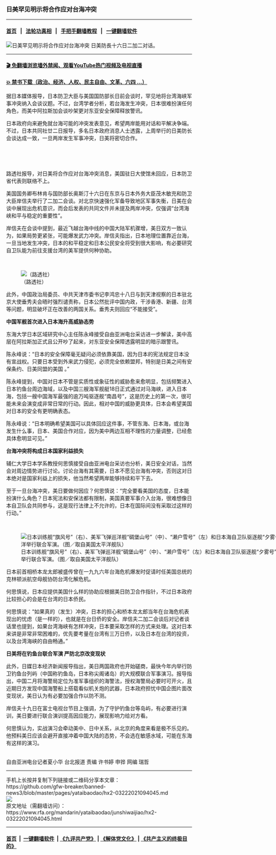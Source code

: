 ### 日美罕见明示将合作应对台海冲突
------------------------

#### [首页](https://github.com/gfw-breaker/banned-news3/blob/master/README.md) &nbsp;&nbsp;|&nbsp;&nbsp; [法轮功真相](https://github.com/begood0513/basic/blob/master/README.md)  &nbsp;&nbsp;|&nbsp;&nbsp; [手把手翻墙教程](https://github.com/gfw-breaker/guides/wiki)  &nbsp;&nbsp;|&nbsp;&nbsp; [一键翻墙软件](https://github.com/gfw-breaker/nogfw/blob/master/README.md)  



<div id="headerimg">
 <img alt="日美罕见明示将合作应对台海冲突" src="https://www.rfa.org/mandarin/yataibaodao/junshiwaijiao/hx2-03222021094045.html/@@images/04bca337-254f-4228-8973-ddd9a82c9d93.jpeg" title="日美罕见明示将合作应对台海冲突"/>
 <span class="lead_image_caption">
  日美防長十六日二加二对话。
 </span>
 <!-- zoomattribute -->
</div>

<hr/>


#### [ 🎬  免翻墙浏览墙外禁闻、观看YouTube热门视频及电视直播](https://github.com/gfw-breaker/HelloWorld)

#### [ 💥  禁书下载（政治、经济、人权、民主自由、文革、六四 ...）](https://github.com/gfw-breaker/books/blob/master/README.md)

<div id="storytext">
 <p>
  据日本媒体报导，日本防卫大臣与美国国防部长日前会谈时，罕见地将台湾海峡军事冲突纳入会谈议题。不过，台湾学者分析，若台海发生冲突，日本很难扮演任何角色，而美中阿拉斯加会谈吵架更对东亚安全保障释放警讯。
 </p>
 <p>
  日本政府向来避免就台海可能的冲突发表意见，希望两岸能用对话和平解决争端。不过，日本共同社廿二日报导，多名日本政府消息人士透露，上周举行的日美防长会谈达成一致，一旦两岸发生军事冲突，日美将密切合作。
 </p>
 <p>
  <br/>
 </p>
 <p>
  <br/>
 </p>
 <p>
  路透社报导，对日美将合作应对台海冲突消息，美国驻日大使馆未回应，日本防卫省代表则联络不上。
 </p>
 <p>
  美国国务卿布林肯与国防部长奥斯汀十六日在东京与日本外务大臣茂木敏充和防卫大臣岸信夫举行了二加二会谈。对北京快速强化军备导致地区军事失衡，日美在会谈中展现出危机意识，而会后发表的共同文件并未提及两岸冲突，仅强调“台湾海峡和平与稳定的重要性”。
 </p>
 <p>
  岸信夫在会谈中提到，最近飞越台海中线的中国大陆军机骤增，美日双方一致认为，如果局势更紧张，可能爆发武力冲突。岸信夫指出，日本地理位置靠近台海，一旦当地发生冲突，日本的和平稳定和日本公民安全将受到很大影响，有必要研究自卫队能为前往支援台湾的美军提供何种协助。
 </p>
 <p>
  <br/>
 </p>
 <p>
  <figure class="image-richtext image-inline captioned" style="width:1280px;">
   <img alt="（路透社）" src="https://www.rfa.org/mandarin/yataibaodao/junshiwaijiao/hx2-03222021094045.html/22.jpg/@@images/9fec82d8-e3df-4e2a-bb4c-91033bc45c76.jpeg" title="22.jpg"/>
   <figcaption class="image-caption">
    （路透社）
   </figcaption>
   <small>
   </small>
  </figure>
 </p>
 <p>
  此外，中国政治局委员、中共天津市委书记李鸿忠十八日与到天津视察的日本驻北京大使垂秀夫会晤时强烈谴责称，日本公然批评中国内政，干涉香港、新疆、台湾等问题，明显破坏正在改善的两国关系。垂秀夫则回应“不能接受”。
  <br/>
  <strong>
  </strong>
 </p>
 <p>
  <strong>
   中国军舰首次进入日本海升高威胁态势
  </strong>
 </p>
 <p>
  东海大学日本区域研究中心主任陈永峰接受自由亚洲电台采访进一步解读，美中高层在阿拉斯加正式且公开吵了起来，对东亚安全保障透露明显的暗示跟警讯。
 </p>
 <p>
  陈永峰说：“日本的安全保障毫无疑问必须依靠美国，因为日本的宪法规定日本没有宣战权。只要日本受到外来武力侵犯，必须完全依赖盟邦，特别是日美之间有安保条约、日美同盟的美国 。”
 </p>
 <p>
  陈永峰提到，中国对日本不管是实质性或象征性的威胁愈来愈明显，包括频繁进入日本钓鱼台周边海域，以及中国三艘海军舰艇18日正式通过对马海峡，进入日本海，包括一艘中国海军最强的逾万吨驱逐舰“南昌号”，这是历史上的第一次，很可能未来会演变成非常日常的行动。因此，相对中国的威胁更具体，日本会希望美国对日本的安全有更明确表态。
 </p>
 <p>
  陈永峰说：“日本明确希望美国可以具体回应这件事，不管东海、日本海，或台海发生什么事，日本、美国合作对应，因为美中两边互相不理性的力量调整，已经愈具体愈明显可见。”
  <br/>
  <strong>
  </strong>
 </p>
 <p>
  <strong>
   台海冲突将构成日本国家利益损失
  </strong>
 </p>
 <p>
  辅仁大学日本学系教授何思慎接受自由亚洲电台采访也分析，美日安全对话，当然会对周边情势进行讨论。讨论台海有其需要，日本不愿见台海有冲突，否则这对日本绝对是国家利益上的损失，他当然希望两岸能够持续和平下去。
 </p>
 <p>
  至于一旦台海冲突，美日要做何因应？何思慎说：“完全要看美国的态度，日本能扮演什么角色？日本宪法和安保法都有限制，美国真要军事介入台海，很难想像日本自卫队会共同参与，这是现行法律上不允许的，日本在国际间没有采取过这样的行动。”
 </p>
 <p>
  <br/>
 </p>
 <p>
  <figure class="image-richtext image-inline captioned" style="width:798px;">
   <img alt="日本训练舰“旗风号”（右）、美军飞弹巡洋舰“碉堡山号”（中）、“濑户雪号”（左）和日本海自卫队驱逐舰“夕雾号”二月底在太平洋举行联合军演。（图／取自美国太平洋舰队）" src="https://www.rfa.org/mandarin/yataibaodao/junshiwaijiao/hx2-03222021094045.html/33.jpg/@@images/2d5d5727-440d-42e6-a0bc-94ebf0eebea6.jpeg" title="33.jpg"/>
   <figcaption class="image-caption">
    日本训练舰“旗风号”（右）、美军飞弹巡洋舰“碉堡山号”（中）、“濑户雪号”（左）和日本海自卫队驱逐舰“夕雾号”二月底在太平洋举行联合军演。（图／取自美国太平洋舰队）
   </figcaption>
   <small>
   </small>
  </figure>
 </p>
 <p>
  日本前首相桥本龙太郎被盛传曾在一九九六年台海危机爆发时促请时任美国总统的克林顿派航空母舰协防台湾化解危机。
 </p>
 <p>
  何思慎说，日本应提供美国什么样的协助应根据美日防卫合作指针，不过日本政府比较担心的会是在台湾的日本侨民。
 </p>
 <p>
  何思慎说：“如果真的（发生）冲突，日本的担心和桥本龙太郎当年在台海危机表现出的忧虑（是一样的），也就是在台日侨的安全。岸信夫二加二会谈后对记者谈话里也提到，如果台湾海峡有怎样冲突，日本要采取怎样的方式来处理。这对日本来讲是非常非常困难的，优先要考量在台湾有三万日侨，以及日本在台湾的投资，以及台湾海峡的自由畅通。”
  <br/>
  <strong>
  </strong>
 </p>
 <p>
  <strong>
   日美将在钓鱼台联合军演 严防北京改变现状
  </strong>
 </p>
 <p>
  此外，日媒日本经济新闻报导指出，美日两国政府也开始磋商，最快今年内举行防卫钓鱼台列屿（中国称钓鱼岛，日本称尖阁诸岛）的大规模联合军事演习。报导指出，中国二月将海警局定位为准军事组织的海警法，授权海警局必要时可开火，且近期日方发现中国海警船上搭载看似机关炮的武器，日本政府担忧中国企图片面改变现状，美日认为有必要加强合作以防不测。
 </p>
 <p>
  岸信夫十九日在富士电视台节目上强调，为了守护钓鱼台等岛屿，有必要进行演训，美日要进行联合演训提高因应能力，展现影响力给对方看。
 </p>
 <p>
  何思慎认为，实战演习会牵动美中、日中关系，从北京的角度来看是极不乐见的。他预料美日应该会避开直接冲着中国大陆的态势，不会选在敏感水域，可能在东海有这样的演习。
 </p>
 <p>
  <br/>
  自由亚洲电台记者夏小华 台北报道 责编 许书婷 申铧 网编 瑞哲
 </p>
</div>

<hr/>
手机上长按并复制下列链接或二维码分享本文章：<br/>
https://github.com/gfw-breaker/banned-news3/blob/master/pages/yataibaodao/hx2-03222021094045.md <br/>
<a href='https://github.com/gfw-breaker/banned-news3/blob/master/pages/yataibaodao/hx2-03222021094045.md'><img src='https://github.com/gfw-breaker/banned-news3/blob/master/pages/yataibaodao/hx2-03222021094045.md.png'/></a> <br/>
原文地址（需翻墙访问）：https://www.rfa.org/mandarin/yataibaodao/junshiwaijiao/hx2-03222021094045.html


------------------------
#### [首页](https://github.com/gfw-breaker/banned-news3/blob/master/README.md) &nbsp;|&nbsp; [一键翻墙软件](https://github.com/gfw-breaker/nogfw/blob/master/README.md) &nbsp;| [《九评共产党》](https://github.com/gfw-breaker/9ping.md/blob/master/README.md#九评之一评共产党是什么) | [《解体党文化》](https://github.com/gfw-breaker/jtdwh.md/blob/master/README.md) | [《共产主义的终极目的》](https://github.com/gfw-breaker/gczydzjmd.md/blob/master/README.md)


<img src='http://gfw-breaker.win/banned-news3/pages/yataibaodao/hx2-03222021094045.md' width='0px' height='0px'/>